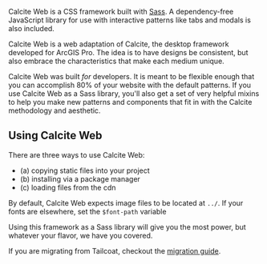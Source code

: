 Calcite Web is a CSS framework built with [Sass](http://sass-lang.com/). A dependency-free JavaScript library for use with interactive patterns like tabs and modals is also included.

Calcite Web is a web adaptation of Calcite, the desktop framework developed for ArcGIS Pro. The idea is to have designs be consistent, but also embrace the characteristics that make each medium unique.

Calcite Web was built *for* developers. It is meant to be flexible enough that you can accomplish 80% of your website with the default patterns. If you use Calcite Web as a Sass library, you'll also get a set of very helpful mixins to help you make new patterns and components that fit in with the Calcite methodology and aesthetic.

## Using Calcite Web

There are three ways to use Calcite Web:

- (a) copying static files into your project
- (b) installing via a package manager
- (c) loading files from the cdn

By default, Calcite Web expects image files to be located at `../`. If your fonts are elsewhere, set the `$font-path` variable

Using this framework as a Sass library will give you the most power, but whatever your flavor, we have you covered.

If you are migrating from Tailcoat, checkout the [migration guide]({{relativePath}}migration-guide/).
